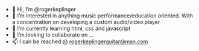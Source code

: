 - 👋 Hi, I’m @rogerkeplinger
- 👀 I’m interested in anything music performance/education oriented. With a concentration on developing a custom audio/video player  
- 🌱 I’m currently learning html, css and javascript
- 💞️ I’m looking to collaborate on ...
- 📫 I can be reached @ rogerkeplingerguitar@msn.com

<!---
rogerkeplinger/rogerkeplinger is a ✨ special ✨ repository because its `README.md` (this file) appears on your GitHub profile.
You can click the Preview link to take a look at your changes.
--->
